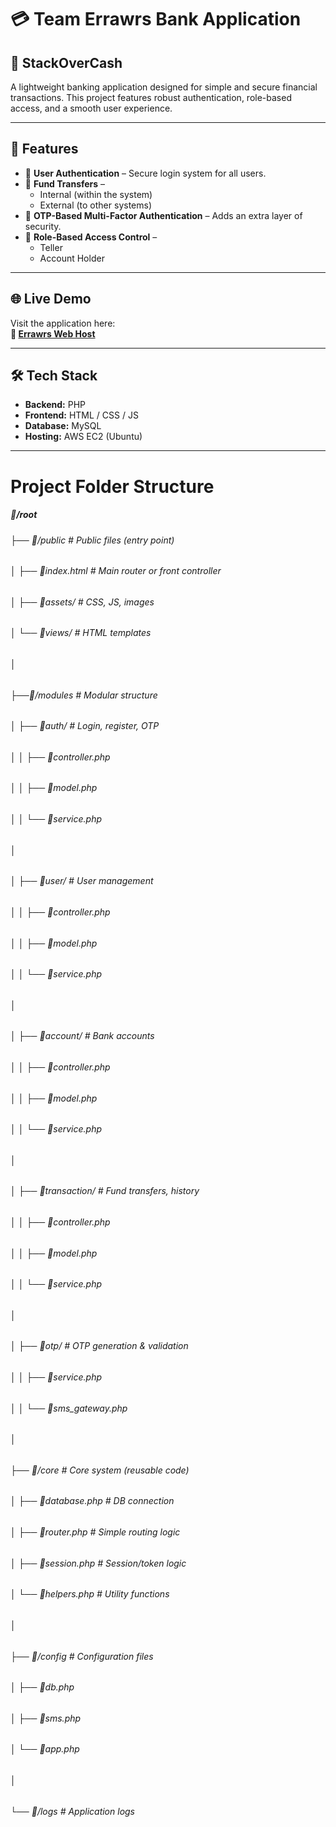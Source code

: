 # 💳 Team Errawrs Bank Application  
## 🏦 StackOverCash

A lightweight banking application designed for simple and secure financial transactions. This project features robust authentication, role-based access, and a smooth user experience.

---

## 🚀 Features

- 🔐 **User Authentication** – Secure login system for all users.  
- 🔁 **Fund Transfers** –  
  - Internal (within the system)  
  - External (to other systems)  
- 🔑 **OTP-Based Multi-Factor Authentication** – Adds an extra layer of security.  
- 👥 **Role-Based Access Control** –  
  - Teller  
  - Account Holder

---
## 🌐 Live Demo

Visit the application here:  
**🔗 [Errawrs Web Host](http://54.206.115.2/)**

---

## 🛠️ Tech Stack

- **Backend:** PHP
- **Frontend:** HTML / CSS / JS  
- **Database:** MySQL
- **Hosting:** AWS EC2 (Ubuntu)  

---
# Project Folder Structure

##### 📂/root
###### ├── 📂/public              # Public files (entry point)
###### │   ├── 📄index.html        # Main router or front controller
###### │   ├── 📂assets/          # CSS, JS, images
###### │   └── 📂views/           # HTML templates
###### │
###### ├──📂/modules             # Modular structure
###### │   ├── 📂auth/            # Login, register, OTP
###### │   │   ├── 📄controller.php
###### │   │   ├── 📄model.php
###### │   │   └── 📄service.php
###### │
###### │   ├── 📂user/            # User management
###### │   │   ├── 📄controller.php
###### │   │   ├── 📄model.php
###### │   │   └── 📄service.php
###### │
###### │   ├── 📂account/         # Bank accounts
###### │   │   ├── 📄controller.php
###### │   │   ├── 📄model.php
###### │   │   └── 📄service.php
###### │
###### │   ├── 📂transaction/     # Fund transfers, history
###### │   │   ├── 📄controller.php
###### │   │   ├── 📄model.php
###### │   │   └── 📄service.php
###### │
###### │   ├── 📂otp/             # OTP generation & validation
###### │   │   ├── 📄service.php
###### │   │   └── 📄sms_gateway.php
###### │
###### ├── 📂/core                # Core system (reusable code)
###### │   ├── 📄database.php     # DB connection
###### │   ├── 📄router.php       # Simple routing logic
###### │   ├── 📄session.php      # Session/token logic
###### │   └── 📄helpers.php      # Utility functions
###### │
###### ├── 📂/config              # Configuration files
###### │   ├── 📄db.php
###### │   ├── 📄sms.php
###### │   └── 📄app.php
###### │
###### └── 📂/logs                # Application logs
